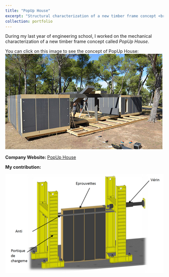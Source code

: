 ```yaml
---
title: "PopUp House"
excerpt: "Structural characterization of a new timber frame concept <br/><img src='/images/popup01.jpg'>"
collection: portfolio
---
```

During my last year of engineering school, I worked on the mechanical characterization of a new timber frame concept called *PopUp House*.

You can click on this image to see the concept of PopUp House:
[![ImageVideo](/images/popup01.jpg)](https://vimeo.com/81180775)

**Company Website:**
[PopUp House](https://www.popup-house.com)

**My contribution:**

![Image](/images/popup02.png)
